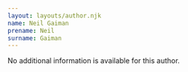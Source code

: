 ```yaml
---
layout: layouts/author.njk
name: Neil Gaiman
prename: Neil
surname: Gaiman
---
```

No additional information is available for this author.
